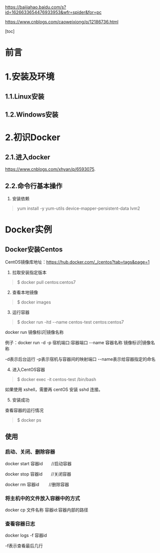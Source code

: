 https://baijiahao.baidu.com/s?id=1626633654476933953&wfr=spider&for=pc


https://www.cnblogs.com/caoweixiong/p/12186736.html

[toc]

# 前言
# 1.安装及环境
## 1.1.Linux安装
## 1.2.Windows安装

# 2.初识Docker
## 2.1.进入docker
https://www.cnblogs.com/xhyan/p/6593075.


## 2.2.命令行基本操作


1. 安装依赖

> yum install -y yum-utils device-mapper-persistent-data lvm2

# Docker实例
## Docker安装Centos

CentOS镜像库地址：https://hub.docker.com/_/centos?tab=tags&page=1

1. 拉取安装指定版本

> $ docker pull centos:centos7

2. 查看本地镜像 

> $ docker images

3. 运行容器

> $ docker run -itd --name centos-test centos:centos7

docker run 镜像标识|镜像名称

例子：docker run -d -p 宿机端口:容器端口 --name  容器名称  镜像标识|镜像名称

-d表示后台运行  -p表示宿机与容器间的映射端口  --name表示给容器指定的命名

4. 进入CentOS容器

> $ docker exec -it centos-test /bin/bash

如果使用 xshell，需要再 centOS 安装 sshd 连接。

5. 安装成功

查看容器的运行情况

> $ docker ps

## 使用

### 启动、关闭、删除容器

docker start 容器id　　//启动容器

docker stop 容器id　　//关闭容器

docker rm 容器id  　　//删除容器 


### 将主机中的文件放入容器中的方式

docker cp 文件名称 容器id:容器内部的路径

### 查看容器日志

docker logs -f 容器id

-f表示查看最后几行

